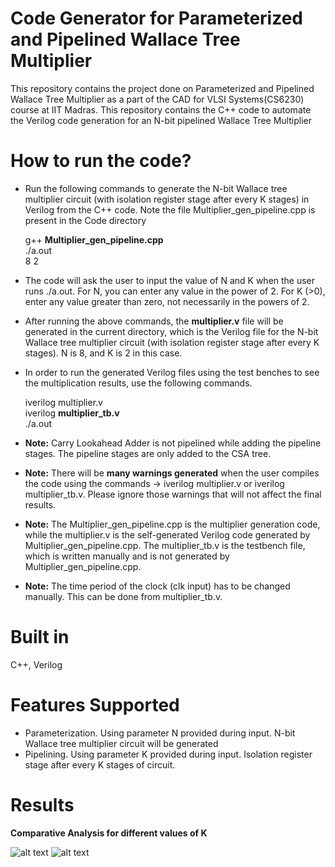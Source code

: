 # Code Generator for Parameterized and Pipelined Wallace Tree Multiplier

This repository contains the project done on Parameterized and Pipelined Wallace Tree Multiplier as a part of the CAD for VLSI Systems(CS6230) course at IIT Madras. This repository contains the C++ code to automate the Verilog code generation for an N-bit pipelined Wallace Tree Multiplier

# How to run the code?

- Run the following commands to generate the N-bit Wallace tree multiplier circuit (with isolation register stage after every K stages) in Verilog from the C++ code. Note the file Multiplier\_gen\_pipeline.cpp is present in the Code directory

    g++ **Multiplier\_gen\_pipeline.cpp**  
    ./a.out  
    8 2  

- The code will ask the user to input the value of N and K when the user runs ./a.out. For N, you can enter any value in the power of 2. For K (>0), enter any value greater than zero, not necessarily in the powers of 2.

- After running the above commands, the **multiplier.v** file will be generated in the current directory, which is the Verilog file for the N-bit Wallace tree multiplier circuit (with isolation register stage after every K stages). N is 8, and K is 2 in this case.

- In order to run the generated Verilog files using the test benches to see the multiplication results, use the following commands.

    iverilog multiplier.v  
    iverilog **multiplier\_tb.v**  
    ./a.out

- **Note:** Carry Lookahead Adder is not pipelined while adding the pipeline stages. The pipeline stages are only added to the CSA tree.

- **Note:** There will be **many warnings generated** when the user compiles the code using the commands -> iverilog multiplier.v or iverilog multiplier\_tb.v. Please ignore those warnings that will not affect the final results.

- **Note:** The Multiplier\_gen\_pipeline.cpp is the multiplier generation code, while the multiplier.v is the self-generated Verilog code generated by Multiplier\_gen\_pipeline.cpp. The multiplier\_tb.v is the testbench file, which is written manually and is not generated by Multiplier\_gen\_pipeline.cpp.

- **Note:** The time period of the clock (clk input) has to be changed manually. This can be done from multiplier\_tb.v.

# Built in
C++, Verilog

# Features Supported

- Parameterization. Using parameter N provided during input. N-bit Wallace tree multiplier circuit will be generated
- Pipelining. Using parameter K provided during input. Isolation register stage after every K stages of circuit.

# Results

**Comparative Analysis for different values of K**

![alt text](https://github.com/Jash-Khatri/Parameterized-Multiplier/img/fig1.png)
![alt text](https://github.com/Jash-Khatri/Parameterized-Multiplier/img/fig1.png)
